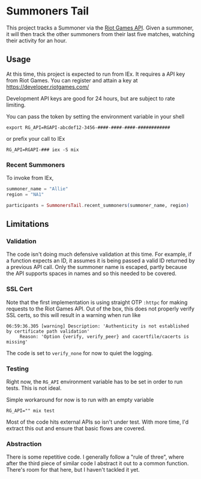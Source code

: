 # Summoners Tail

This project tracks a Summoner via the
[Riot Games API](https://developer.riotgames.com/apis). Given a summoner, it
will then track the other summoners from their last five matches, watching
their activity for an hour.

## Usage

At this time, this project is expected to run from IEx. It requires a API key
from Riot Games. You can register and attain a key at
https://developer.riotgames.com/

Development API keys are good for 24 hours, but are subject to rate limiting.

You can pass the token by setting the environment variable in your shell
```shell
export RG_API=RGAPI-abcdef12-3456-####-####-####-############
```
or prefix your call to IEx
```shell
RG_API=RGAPI-### iex -S mix
```

### Recent Summoners

To invoke from IEx,
```elixir
summoner_name = "Allie"
region = "NA1"

participants = SummonersTail.recent_summoners(summoner_name, region)
```

## Limitations

### Validation

The code isn't doing much defensive validation at this time. For example, if a
function expects an ID, it assumes it is being passed a valid ID returned by a
previous API call. Only the summoner name is escaped, partly because the API
supports spaces in names and so this needed to be covered.

### SSL Cert

Note that the first implementation is using straight OTP `:httpc` for making
requests to the Riot Games API. Out of the box, this does not properly verify
SSL certs, so this will result in a warning when run like
```
06:59:36.305 [warning] Description: 'Authenticity is not established by certificate path validation'
     Reason: 'Option {verify, verify_peer} and cacertfile/cacerts is missing'
```
The code is set to `verify_none` for now to quiet the logging.

### Testing

Right now, the `RG_API` environment variable has to be set in order to run
tests. This is not ideal.

Simple workaround for now is to run with an empty variable
```shell
RG_API="" mix test
```

Most of the code hits external APIs so isn't under test. With more time, I'd
extract this out and ensure that basic flows are covered.

### Abstraction

There is some repetitive code. I generally follow a "rule of three", where
after the third piece of similar code I abstract it out to a common function.
There's room for that here, but I haven't tackled it yet.
